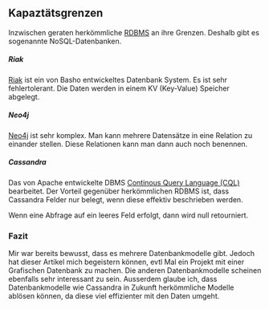 ## Kapaztätsgrenzen
Inzwischen geraten herkömmliche [RDBMS](/wiki/programmiersprachen/datenbanken/relational) an ihre Grenzen. Deshalb gibt es sogenannte NoSQL-Datenbanken.





##### Riak
[Riak](http://docs.basho.com/) ist ein von Basho entwickeltes Datenbank System. Es ist sehr fehlertolerant. Die Daten werden in einem KV (Key-Value) Speicher abgelegt.





##### Neo4j
[Neo4j](https://neo4j.com/) ist sehr komplex. Man kann mehrere Datensätze in eine Relation zu einander stellen. Diese Relationen kann man dann auch noch benennen.





##### Cassandra
Das von Apache entwickelte DBMS [Continous Query Language (CQL)](/http/**de.wikipedia.org/wiki/Continuous_Query_Language) bearbeitet. Der Vorteil gegenüber herkömmlichen RDBMS ist, dass Cassandra Felder nur belegt, wenn diese effektiv beschrieben werden.


Wenn eine Abfrage auf ein leeres Feld erfolgt, dann wird null retourniert.





### Fazit
Mir war bereits bewusst, dass es mehrere Datenbankmodelle gibt. Jedoch hat dieser Artikel mich begeistern können, evtl Mal ein Projekt mit einer Grafischen Datenbank zu machen. Die anderen Datenbankmodelle scheinen ebenfalls sehr interessant zu sein. Ausserdem glaube ich, dass Datenbankmodelle wie Cassandra in Zukunft herkömmliche Modelle ablösen können, da diese viel effizienter mit den Daten umgeht.